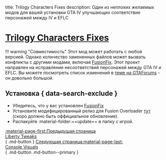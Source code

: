 title: Trilogy Characters Fixes
description: Один из неплохих желаемых модов для вашей установки GTA IV улучшающих соответствие персонажей между IV и EFLC

# [Trilogy Characters Fixes](https://gtaforums.com/topic/927583-grand-theft-auto-iv-and-episodes-from-liberty-city-characters-fixes/)
!!! warning "Совместимость"
    Этот мод может работать с любой версией. Однако количество замененных файлов может вызвать конфликты с другими модами, включая [FusionFix](fusionfix.md).
Этот проект направлен на исправление несоответствий персонажей между GTA IV и EFLC. Вы можете посмотреть список изменений в [теме на GTAForums](https://gtaforums.com/topic/927583-grand-theft-auto-iv-and-episodes-from-liberty-city-characters-fixes/) - он довольно большой.

## Установка { data-search-exclude }
* Убедитесь, что у вас установлен [FusionFix](fusionfix.md)
* Установите модифицированный релиз для Fusion Overloader [тут](https://gtaforums.com/topic/927583-grand-theft-auto-iv-and-episodes-from-liberty-city-characters-fixes/?do=findComment&comment=1072334763) (скоро должно быть оффициальное обновление).
* Распакуйте :material-folder:==update== в папку с игрой.

[:material-page-first:Предыдущая страница <br>Liberty Tweaks</br>](libertytweaks.md){ .md-button } [Следующая страница:material-page-last: <br>Console Visuals</br>](consolevisuals.md){ .md-button .md-button--primary }